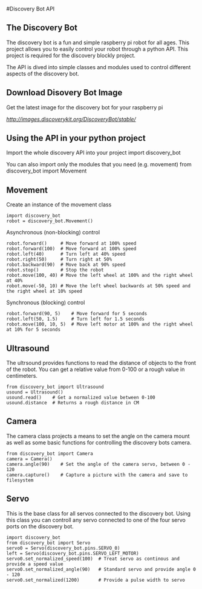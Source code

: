 #Discovery Bot API

## The Discovery Bot

The discovery bot is a fun and simple raspberry pi robot for all ages. This project allows you to easily control your robot through a python API. This project is required for the discovery blockly project. 

The API is dived into simple classes and modules used to control different aspects of the discovery bot.

## Download Disovery Bot Image
Get the latest image for the discovery bot for your raspberry pi

*http://images.discoverykit.org/DiscoveryBot/stable/*

## Using the API in your python project

Import the whole discovery API into your project
    import discovery_bot

You can also import only the modules that you need (e.g. movement)
    from discovery_bot import Movement

## Movement

Create an instance of the movement class

    import discovery_bot
    robot = discovery_bot.Movement()

Asynchronous (non-blocking) control

    robot.forward()     # Move forward at 100% speed
    robot.forward(100)  # Move forward at 100% speed
    robot.left(40)      # Turn left at 40% speed
    robot.right(50)     # Turn right at 50%
    robot.backward(90)  # Move back at 90% speed
    robot.stop()        # Stop the robot
    robot.move(100, 40) # Move the left wheel at 100% and the right wheel at 40%
    robot.move(-50, 10) # Move the left wheel backwards at 50% speed and the right wheel at 10% speed

Synchronous (blocking) control

    robot.forward(90, 5)    # Move forward for 5 seconds
    robot.left(50, 1.5)     # Turn left for 1.5 seconds
    robot.move(100, 10, 5)  # Move left motor at 100% and the right wheel at 10% for 5 seconds

## Ultrasound
The ultrsound provides functions to read the distance of objects to the front of the robot. You can get a relative value from 0-100 or a rough value in centimeters.

    from discovery_bot import Ultrasound
    usound = Ultrasound()
    usound.read()    # Get a normalized value between 0-100
    usound.distance  # Returns a rough distance in CM

## Camera
The camera class projects a means to set the angle on the camera mount as well as some basic functions for controlling the discovery bots camera.

    from discovery_bot import Camera
    camera = Camera()
    camera.angle(90)    # Set the angle of the camera servo, between 0 - 120
    camera.capture()    # Capture a picture with the camera and save to filesystem
    
## Servo
This is the base class for all servos connected to the discovery bot. Using this class you can controll any servo connected to one of the four servo ports on the discovery bot.

    import discovery_bot
    from discovery_bot import Servo
    servo0 = Servo(discovery_bot.pins.SERVO_0)
    left = Servo(discovery_bot.pins.SERVO_LEFT_MOTOR)
    servo0.set_normalized_speed(100)  # Treat servo as continous and provide a speed value
    servo0.set_normalized_angle(90)   # Standard servo and provide angle 0 - 120
    servo0.set_normalized(1200)       # Provide a pulse width to servo
    

